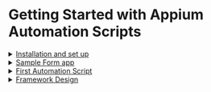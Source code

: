 # Getting Started with Appium Automation Scripts
<details>
  <summary> <ins> Installation and set up </ins></summary>
  
* [Java Installed](https://www.java.com/en/download/help/mac_install.xml) </br>  
* [Set up java_home, android_home in your .profile or .zsh file (default is .profile)](https://youtu.be/y6szNJ4rMZ0) </br>
  * Adb commands should work now, check using “adb devices” in terminal </br>
* Node installed </br>
  * Check if node is present using “npm -v” on terminal in mac </br>
  * [If node is not present, Install node](https://nodejs.org/en/download/) </br>
* [Appium installed (Preferably Appium Desktop)](http://appium.io/) </br>
  * Launch Appium </br>
  * Run Appium Server in default settings and check if the server is running or not. </br>
* [Appium-doctor (optional)](https://www.npmjs.com/package/appium-doctor) </br>
  * Run “appium-doctor --android” in your terminal to check if all dependencies related to Android are installed </br>
* IDE present </br>
  * [Eclipse](https://www.eclipse.org/downloads/) or [IntelliJ](https://www.jetbrains.com/idea/download/#section=mac) </br>
  </details>

<details>
	<summary> <ins> Sample Form app </ins> </summary>
	
* This is a sample app created with basic UI Elements in it.
* Install app-debug.apk from the [here](https://github.com/punitm03/AppiumDemo/blob/master/app-debug.apk)
* Screenshots from the app can be found here ⬇
<div align="center">
<p><ins>Create Account</ins></p>
<img width="727" align = "center" alt="Sign Up" src="https://user-images.githubusercontent.com/46274358/90983699-a9caa180-e58d-11ea-8b48-8cec71e19ea2.png">
</div> 
<div align="center">
<br/><br/>
<p> <ins>Sign In </ins></p>
<img width="727" align = "center" alt="Sign In" src="https://user-images.githubusercontent.com/46274358/90983826-8e13cb00-e58e-11ea-9fec-e0a0044c8d14.png">
</div>

### Test Cases 
* Check if user is able to sign up by providing the details
* Check if error is shown if incorrect user credentials are passed
* Check if "Log in" button is disabled if user enters incorrect credentials 5 times
* Check if user is able to login to the app using the correct credentials and verify the First Name and Last Name in the app
</details>

<details>
	<summary> <ins> First Automation Script </ins> </summary>
	
* QA's tasks - 
  * Attempt for verification using **invalid** credentials
  * Attempt for verification using **valid** credentials		
* Script explaination - 
	* Open [AutomationDemo.java](https://github.com/punitm03/AppiumDemo/blob/master/src/main/java/AutomationDemo.java) file.
   This is the main method. Program execution starts from this point
<div align="center">   
<img width="325" alt="Screenshot 2020-08-23 at 10 31 02 PM" src="https://user-images.githubusercontent.com/46274358/90984069-67569400-e590-11ea-81b4-8975e4eca38b.png">
	<br/>
</div>


* setUp() method - 
  * This is used to set up the desiredCapabilities which are to be used by a device
  * desiredCapabilities are in format of key-value pairs to demonstrate the properties for a test device. [Refer here](http://appium.io/docs/en/writing-running-appium/caps/) for more info.
  * Here we are setting up these capabilities - 	
	
```java
capabilities.setCapability("platformName", "Android");
capabilities.setCapability("platformVersion", "10.0");
capabilities.setCapability("deviceName", "Oneplus5");
capabilities.setCapability("udid", "192.168.0.179:5555");
capabilities.setCapability("appPackage", "com.example.demoapp");
capabilities.setCapability("appActivity", "com.example.demoapp.MainActivity");
```

* signUp() method - 
  * This method navigates the user to Sign Up page and allows them to create a new user account here.
  * All the UI elements are initialised here like -
```java
AndroidElement firstName = (AndroidElement)driver.findElement(By.id("com.example.demoapp:id/firstName"));
AndroidElement lastName = (AndroidElement)driver.findElement(By.id("com.example.demoapp:id/lastName"));
```
* 
  * In this example, elements are initialised using the id locator. For more info about locators [refer here](https://kobiton.com/book/chapter-4-appium-locator-finding-strategies/)
  * Actions are performed on the UI elements in chronological order - 

```java
signUpBtn.click(); // From Home page, click on Sign Up button
firstName.sendKeys("Punit"); // In Sign Up page, enter "Punit" in First Name field
lastName.sendKeys("Mishra"); // Enter "Mishra" in Last Name field
userName.sendKeys("punit"); // Enter "punit" in userName field
password.sendKeys("1234"); // Enter "1234" in password field
signUpBtn.click(); // Click on Sign Up button to create the user account
```

* fillUpForm() method - 
  * This method fills up the sign in form with valid and invalid credentials to check the behavior.
  * Actions performed in choronolical order for Invalid userName are -
```java
userName.sendKeys("admin"); // Enter "admin" as username
password.sendKeys("1234"); // Enter "1234" as password
login.click(); // Click on login button
```
* 
  * Actions perfomed for valid user are -  
```java
userName.sendKeys("punit"); // Enter "1234" as username
password.sendKeys("1234"); // Enter "1234" as password
login.click(); // Click on login button
```

* verifyUserProfile() method - 
  * This method verifies the First Name and Last Name which has been used to login to the account.
  * There are no action perfomed on the elements, we are just caputuring the data from the First Name and Last Name field and printing those values to the console.
  
```java
System.out.println(header.getText());
System.out.println(firstName.getText());
System.out.println(lastName.getText());
```

</details>

<details>
	<summary> <ins> Framework Design </ins> </summary>
	
<div align="center">
	
* The framework is designed on **PAGE OBJECT MODEL** design pattern where you have seperate folders for pages and tests
* The pages folder 
  * It consists of seperate pages (like HomePage.java & SignUpPage.java) 
  * Each page's elements (like "Sign Up" & "Sign In" buttons) are defined in their respective classes and the actions to be perfomed on those elements (like click() & type() methods) are also defined in the same class
* The test classes
  * It consists of test scripts for each seperate pages (like HomePageTest.java & SignUpPageTest.java)
  * Each test class has the actions to be perfomed in chronological order
<img width="616" alt="Screenshot 2020-08-26 at 4 17 13 PM" src="https://user-images.githubusercontent.com/46274358/91294739-9e5abe80-e7b7-11ea-9cbc-5352a8b2af17.png">
</div>
</details>
         
         
